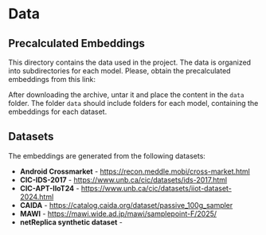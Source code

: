 # Data

## Precalculated Embeddings
This directory contains the data used in the project. The data is organized into subdirectories for each model.
Please, obtain the precalculated embeddings from this link: 

After downloading the archive, untar it and place the content in the `data` folder. The folder `data` should include folders for each model, containing the embeddings for each dataset.

## Datasets
The embeddings are generated from the following datasets:
- **Android Crossmarket** - https://recon.meddle.mobi/cross-market.html
- **CIC-IDS-2017** - https://www.unb.ca/cic/datasets/ids-2017.html
- **CIC-APT-IIoT24** - https://www.unb.ca/cic/datasets/iiot-dataset-2024.html
- **CAIDA** - https://catalog.caida.org/dataset/passive_100g_sampler
- **MAWI** - https://mawi.wide.ad.jp/mawi/samplepoint-F/2025/
- **netReplica synthetic dataset** - 